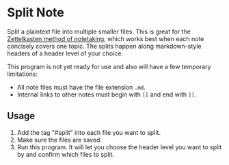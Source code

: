 # Split Note

Split a plaintext file into multiple smaller files. This is great for the [Zettelkasten method of notetaking](https://blog.viktomas.com/posts/slip-box/), which works best when each note concisely covers one topic. The splits happen along markdown-style headers of a header level of your choice.

This program is not yet ready for use and also will have a few temporary limitations:
* All note files must have the file extension `.md`.
* Internal links to other notes must begin with `[[` and end with `]]`.

## Usage
1. Add the tag "#split" into each file you want to split.
2. Make sure the files are saved.
3. Run this program. It will let you choose the header level you want to split by and confirm which files to split.

